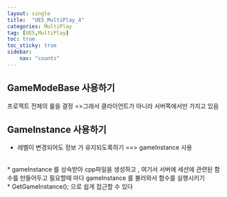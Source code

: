 ```yaml
---
layout: single
title:  "UE5_MultiPlay_4"
categories: MultiPlay
tag: [UE5,MultiPlay]
toc: true
toc_sticky: true
sidebar:
    nav: "counts"
---
```


## GameModeBase 사용하기 
프로젝트 전체의 룰을 결정 =>그래서 클라이언트가 아니라 서버쪽에서만 가지고 있음 

## GameInstance 사용하기 
* 레벨이 변경되어도 정보 가 유지되도록하기 ==> gameInstance 사용
<br>
* gameInstance 를 상속받아 cpp파일을 생성하고 , 여기서 서버에 세션에 관련된 함수를 만들어두고 필요할때 마다 gameInstance 를 불러와서 함수를 실행시키기 
<br>
* GetGameInstance<gameInstance를 상속받아 만든 클래스명>(); 으로 쉽게 접근할 수 있다
   
## 